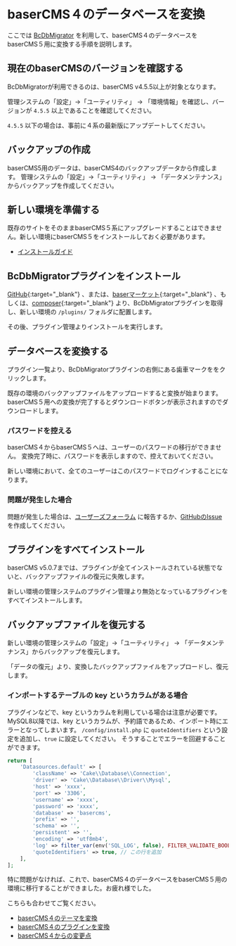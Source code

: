 # baserCMS４のデータベースを変換

ここでは [BcDbMigrator](https://github.com/baserproject/BcDbMigrator) を利用して、baserCMS４のデータベースを baserCMS５用に変換する手順を説明します。

## 現在のbaserCMSのバージョンを確認する
BcDbMigratorが利用できるのは、baserCMS v4.5.5以上が対象となります。

管理システムの「設定」→「ユーティリティ」 → 「環境情報」を確認し、バージョンが `4.5.5` 以上であることを確認してください。

`4.5.5` 以下の場合は、事前に４系の最新版にアップデートしてください。

## バックアップの作成
baserCMS5用のデータは、baserCMS4のバックアップデータから作成します。
管理システムの「設定」→「ユーティリティ」 → 「データメンテナンス」からバックアップを作成してください。

## 新しい環境を準備する
既存のサイトをそのままbaserCMS５系にアップグレードすることはできません。新しい環境にbaserCMS５をインストールしておく必要があります。

- [インストールガイド](./introduce/index)

## BcDbMigratorプラグインをインストール
[GitHub](https://github.com/baserproject/BcDbMigrator){:target="_blank"} 、または、[baserマーケット](https://market.basercms.net/products/detail.php?product_id=157){:target="_blank"} 、もしくは、[composer](https://packagist.org/packages/baserproject/bc-db-migrator){:target="_blank"} より、BcDbMigratorプラグインを取得し、新しい環境の `/plugins/` フォルダに配置します。

その後、プラグイン管理よりインストールを実行します。

## データベースを変換する
プラグイン一覧より、BcDbMigratorプラグインの右側にある歯車マークををクリックします。

既存の環境のバックアップファイルをアップロードすると変換が始まります。baserCMS５用への変換が完了するとダウンロードボタンが表示されますのでダウンロードします。

### パスワードを控える
baserCMS４からbaserCMS５へは、ユーザーのパスワードの移行ができません。
変換完了時に、パスワードを表示しますので、控えておいてください。

新しい環境において、全てのユーザーはこのパスワードでログインすることになります。

### 問題が発生した場合
問題が発生した場合は、[ユーザーズフォーラム](https://forum.basercms.net/) に報告するか、[GitHubのIssue](https://github.com/baserproject/BcDbMigrator/issues) を作成してください。

## プラグインをすべてインストール
baserCMS v5.0.7までは、プラグインが全てインストールされている状態でないと、バックアップファイルの復元に失敗します。

新しい環境の管理システムのプラグイン管理より無効となっているプラグインをすべてインストールします。

## バックアップファイルを復元する
新しい環境の管理システムの「設定」→「ユーティリティ」 → 「データメンテナンス」からバックアップを復元します。

「データの復元」より、変換したバックアップファイルをアップロードし、復元します。

### インポートするテーブルの key というカラムがある場合
プラグインなどで、key というカラムを利用している場合は注意が必要です。MySQL8以降では、key というカラムが、予約語であるため、インポート時にエラーとなってしまいます。
`/config/install.php` に `quoteIdentifiers` という設定を追加し、`true` に設定してください。
そうすることでエラーを回避することができます。

```php
return [
    'Datasources.default' => [
        'className' => 'Cake\\Database\\Connection',
        'driver' => 'Cake\\Database\\Driver\\Mysql',
        'host' => 'xxxx',
        'port' => '3306',
        'username' => 'xxxx',
        'password' => 'xxxx',
        'database' => 'basercms',
        'prefix' => '',
        'schema' => '',
        'persistent' => '',
        'encoding' => 'utf8mb4',
        'log' => filter_var(env('SQL_LOG', false), FILTER_VALIDATE_BOOLEAN),
        'quoteIdentifiers' => true, // この行を追加
    ],
];
```

特に問題がなければ、これで、baserCMS４のデータベースをbaserCMS５用の環境に移行することができました。お疲れ様でした。

こちらも合わせてご覧ください。
- [baserCMS４のテーマを変換](./theme/migration_theme_from_ver4)
- [baserCMS４のプラグインを変換](./plugin/migration_plugin_from_ver4)
- [baserCMS４からの変更点](./core/difference_from_basercms4)